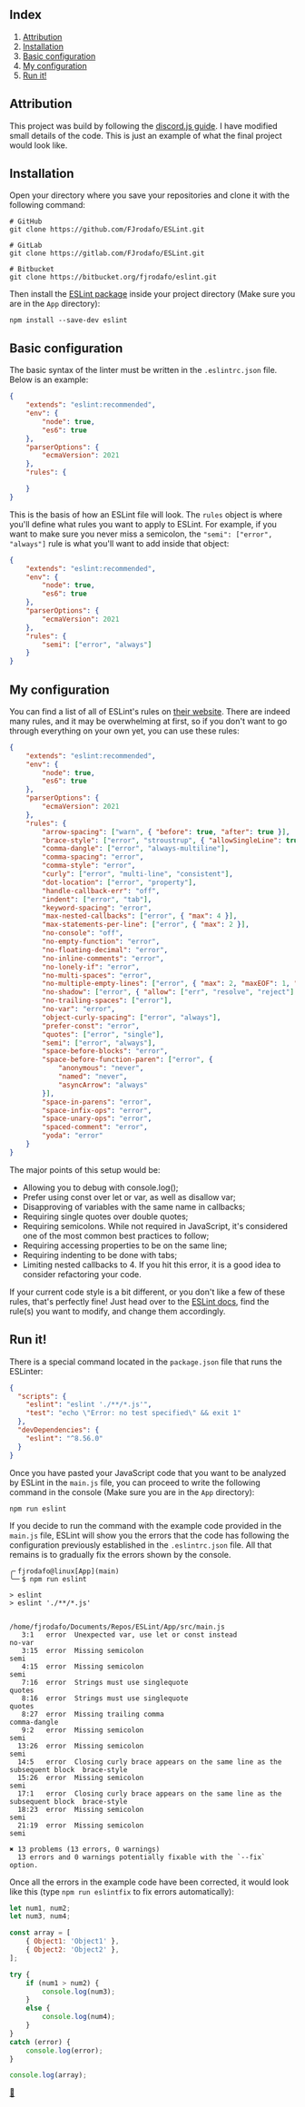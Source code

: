 ## Index

1. [Attribution](#attribution)
2. [Installation](#installation)
3. [Basic configuration](#basic-configuration)
4. [My configuration](#my-configuration)
5. [Run it!](#run-it)

## Attribution

This project was build by following the [discord.js guide](https://discordjs.guide/preparations/setting-up-a-linter.html). I have modified small details of the code. This is just an example of what the final project would look like.

## Installation

Open your directory where you save your repositories and clone it with the following command:

```shell
# GitHub
git clone https://github.com/FJrodafo/ESLint.git
```

```shell
# GitLab
git clone https://gitlab.com/FJrodafo/ESLint.git
```

```shell
# Bitbucket
git clone https://bitbucket.org/fjrodafo/eslint.git
```

Then install the [ESLint package](https://www.npmjs.com/package/eslint) inside your project directory (Make sure you are in the `App` directory):

```shell
npm install --save-dev eslint
```

## Basic configuration

The basic syntax of the linter must be written in the `.eslintrc.json` file. Below is an example:

```json
{
    "extends": "eslint:recommended",
    "env": {
        "node": true,
        "es6": true
    },
    "parserOptions": {
        "ecmaVersion": 2021
    },
    "rules": {

    }
}
```

This is the basis of how an ESLint file will look. The `rules` object is where you'll define what rules you want to apply to ESLint. For example, if you want to make sure you never miss a semicolon, the `"semi": ["error", "always"]` rule is what you'll want to add inside that object:

```json
{
    "extends": "eslint:recommended",
    "env": {
        "node": true,
        "es6": true
    },
    "parserOptions": {
        "ecmaVersion": 2021
    },
    "rules": {
        "semi": ["error", "always"]
    }
}
```

## My configuration

You can find a list of all of ESLint's rules on [their website](https://eslint.org/docs/rules). There are indeed many rules, and it may be overwhelming at first, so if you don't want to go through everything on your own yet, you can use these rules:

```json
{
    "extends": "eslint:recommended",
    "env": {
        "node": true,
        "es6": true
    },
    "parserOptions": {
        "ecmaVersion": 2021
    },
    "rules": {
        "arrow-spacing": ["warn", { "before": true, "after": true }],
        "brace-style": ["error", "stroustrup", { "allowSingleLine": true }],
        "comma-dangle": ["error", "always-multiline"],
        "comma-spacing": "error",
        "comma-style": "error",
        "curly": ["error", "multi-line", "consistent"],
        "dot-location": ["error", "property"],
        "handle-callback-err": "off",
        "indent": ["error", "tab"],
        "keyword-spacing": "error",
        "max-nested-callbacks": ["error", { "max": 4 }],
        "max-statements-per-line": ["error", { "max": 2 }],
        "no-console": "off",
        "no-empty-function": "error",
        "no-floating-decimal": "error",
        "no-inline-comments": "error",
        "no-lonely-if": "error",
        "no-multi-spaces": "error",
        "no-multiple-empty-lines": ["error", { "max": 2, "maxEOF": 1, "maxBOF": 0 }],
        "no-shadow": ["error", { "allow": ["err", "resolve", "reject"] }],
        "no-trailing-spaces": ["error"],
        "no-var": "error",
        "object-curly-spacing": ["error", "always"],
        "prefer-const": "error",
        "quotes": ["error", "single"],
        "semi": ["error", "always"],
        "space-before-blocks": "error",
        "space-before-function-paren": ["error", {
            "anonymous": "never",
            "named": "never",
            "asyncArrow": "always"
        }],
        "space-in-parens": "error",
        "space-infix-ops": "error",
        "space-unary-ops": "error",
        "spaced-comment": "error",
        "yoda": "error"
    }
}
```

The major points of this setup would be:

- Allowing you to debug with console.log();
- Prefer using const over let or var, as well as disallow var;
- Disapproving of variables with the same name in callbacks;
- Requiring single quotes over double quotes;
- Requiring semicolons. While not required in JavaScript, it's considered one of the most common best practices to follow;
- Requiring accessing properties to be on the same line;
- Requiring indenting to be done with tabs;
- Limiting nested callbacks to 4. If you hit this error, it is a good idea to consider refactoring your code.

If your current code style is a bit different, or you don't like a few of these rules, that's perfectly fine! Just head over to the [ESLint docs](https://eslint.org/docs/rules/), find the rule(s) you want to modify, and change them accordingly.

## Run it!

There is a special command located in the `package.json` file that runs the ESLinter:

```json
{
  "scripts": {
    "eslint": "eslint './**/*.js'",
    "test": "echo \"Error: no test specified\" && exit 1"
  },
  "devDependencies": {
    "eslint": "^8.56.0"
  }
}
```

Once you have pasted your JavaScript code that you want to be analyzed by ESLint in the `main.js` file, you can proceed to write the following command in the console (Make sure you are in the `App` directory):

```shell
npm run eslint
```

If you decide to run the command with the example code provided in the `main.js` file, ESLint will show you the errors that the code has following the configuration previously established in the `.eslintrc.json` file. All that remains is to gradually fix the errors shown by the console.

```
╭╴fjrodafo@linux[App](main)
╰─╴$ npm run eslint

> eslint
> eslint './**/*.js'


/home/fjrodafo/Documents/Repos/ESLint/App/src/main.js
   3:1   error  Unexpected var, use let or const instead                              no-var
   3:15  error  Missing semicolon                                                     semi
   4:15  error  Missing semicolon                                                     semi
   7:16  error  Strings must use singlequote                                          quotes
   8:16  error  Strings must use singlequote                                          quotes
   8:27  error  Missing trailing comma                                                comma-dangle
   9:2   error  Missing semicolon                                                     semi
  13:26  error  Missing semicolon                                                     semi
  14:5   error  Closing curly brace appears on the same line as the subsequent block  brace-style
  15:26  error  Missing semicolon                                                     semi
  17:1   error  Closing curly brace appears on the same line as the subsequent block  brace-style
  18:23  error  Missing semicolon                                                     semi
  21:19  error  Missing semicolon                                                     semi

✖ 13 problems (13 errors, 0 warnings)
  13 errors and 0 warnings potentially fixable with the `--fix` option.
```

Once all the errors in the example code have been corrected, it would look like this (type `npm run eslintfix` to fix errors automatically):

```js
let num1, num2;
let num3, num4;

const array = [
    { Object1: 'Object1' },
    { Object2: 'Object2' },
];

try {
    if (num1 > num2) {
        console.log(num3);
    }
    else {
        console.log(num4);
    }
}
catch (error) {
    console.log(error);
}

console.log(array);
```

<link rel="stylesheet" href="./README.css">
<a class="scrollup" href="#top">&#x1F53C</a>